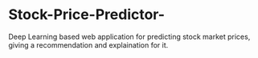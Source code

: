 # Stock-Price-Predictor-









Deep Learning based web application for predicting stock market prices, giving a recommendation and explaination for it.

